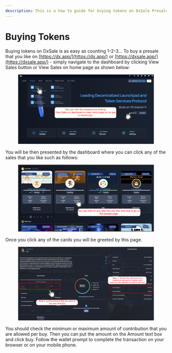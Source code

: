 ```yaml
---
description: This is a how to guide for buying tokens on DxSale Presales
---
```


# Buying Tokens

Buying tokens on DxSale is as easy as counting 1-2-3... To buy a presale that you like on [https://dx.app/](https://dx.app/) or [https://dxsale.app/](https://dxsale.app/) - simply navigate to the dashboard by clicking View Sales button or View Sales on home page as shown below:

<figure><img src="../../.gitbook/assets/image (1).png" alt=""><figcaption></figcaption></figure>

You will be then presented by the dashboard where you can click any of the sales that you like such as follows:

<figure><img src="../../.gitbook/assets/image (2) (1).png" alt=""><figcaption></figcaption></figure>

Once you click any of the cards you will be greeted by this page.&#x20;

<figure><img src="../../.gitbook/assets/image.png" alt=""><figcaption></figcaption></figure>

You should check the minimum or maximum amount of contribution that you are allowed per buy. Then you can put the amount on the Amount text box and click buy. Follow the wallet prompt to complete the transaction on your browser or on your mobile phone.
